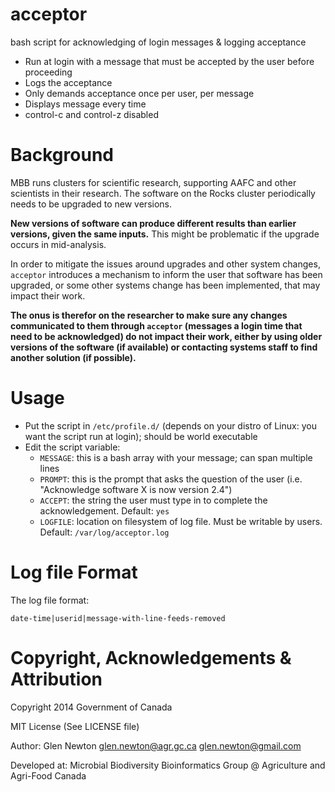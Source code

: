 acceptor
========

bash script for acknowledging of login messages &amp; logging acceptance

* Run at login with a message that must be accepted by the user before proceeding
* Logs the acceptance
* Only demands acceptance once per user, per message
* Displays message every time
* control-c and control-z disabled

Background
=======
MBB runs clusters for scientific research, supporting AAFC and other scientists in their research.
The software on the Rocks cluster periodically needs to be upgraded to new versions.

**New versions of software can produce different results than earlier versions, given the same inputs.**
This might be problematic if the upgrade occurs in mid-analysis.

In order to mitigate the issues around upgrades and other system changes, `acceptor` introduces a mechanism to inform the user that software has been upgraded, or some other systems change has been implemented, that may impact their work.

**The onus is therefor on the researcher to make sure any changes communicated to them through `acceptor` (messages a login time that need to be acknowledged) do not impact their work, either by using older versions of the software (if available) or contacting systems staff to find another solution (if possible).**



Usage
======
* Put the script in `/etc/profile.d/` (depends on your distro of Linux: you want the script run at login); should be world executable
* Edit the script variable:
    * `MESSAGE`: this is a bash array with your message; can span multiple lines
    * `PROMPT`: this is the prompt that asks the question of the user (i.e. "Acknowledge software X is now version 2.4")
    * `ACCEPT`: the string the user must type in to complete the acknowledgement. Default: `yes`
    * `LOGFILE`: location on filesystem of log file. Must be writable by users. Default: `/var/log/acceptor.log`

Log file Format
======
The log file format:
```
date-time|userid|message-with-line-feeds-removed
```


Copyright, Acknowledgements & Attribution
=====
Copyright 2014 Government of Canada

MIT License (See LICENSE file)
 
Author: Glen Newton glen.newton@agr.gc.ca glen.newton@gmail.com

Developed at: Microbial Biodiversity Bioinformatics Group @ Agriculture and Agri-Food Canada